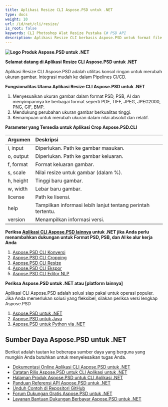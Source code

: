 ```yaml
---
title: Aplikasi Resize CLI Aspose.PSD untuk .NET
type: docs
weight: 10
url: /id/net/cli/resize/
is_root: false
keywords: CLI Photoshop Alat Resize Pustaka C# PSD API
description: Aplikasi Resize CLI berbasis Aspose.PSD untuk format file PSD, PSB, dan AI. Otomatisasi CI/CD tanpa kode. Mendukung resize gambar dan menyimpannya ke berbagai format seperti PDF, TIFF, JPEG, JPEG2000, PNG, GIF, BMP. Tidak memerlukan Adobe Photoshop atau Adobe Illustrator terinstal dan dapat dijalankan dari konsol tanpa kode tambahan.
---
```


**![Logo Produk Aspose.PSD untuk .NET](home_1.png)**

**Selamat datang di Aplikasi Resize CLI Aspose.PSD untuk .NET**

Aplikasi Resize CLI Aspose.PSD adalah utilitas konsol ringan untuk merubah ukuran gambar. Integrasi mudah ke dalam Pipelines CI/CD.

**Fungsionalitas Utama Aplikasi Resize CLI Aspose.PSD untuk .NET**

1. Menyesuaikan ukuran gambar dalam format PSD, PSB, AI dan menyimpannya ke berbagai format seperti PDF, TIFF, JPEG, JPEG2000, PNG, GIF, BMP.
2. Mendukung perubahan ukuran gambar berkualitas tinggi.
3. Kemampuan untuk merubah ukuran dalam nilai absolut dan relatif.

**Parameter yang Tersedia untuk Aplikasi Crop Aspose.PSD.CLI**

| **Argumen** | **Deskripsi**                           |
|:-------------|:------------------------------------------|
| i, input     | Diperlukan. Path ke gambar masukan.         |
| o, output    | Diperlukan. Path ke gambar keluaran.       |
| f, format    | Format keluaran gambar.               |
| s, scale     | Nilai resize untuk gambar (dalam %).        |
| h, height    | Tinggi baru gambar.                 |
| w, width     | Lebar baru gambar.                   |
| license      | Path ke lisensi.                      |
| help         | Tampilkan informasi lebih lanjut tentang perintah tertentu. |
| version      | Menampilkan informasi versi.              |


**Periksa [Aplikasi CLI Aspose.PSD lainnya](https://docs.aspose.com/psd/net/cli) untuk .NET jika Anda perlu menambahkan dukungan untuk Format PSD, PSB, dan AI ke alur kerja Anda**

1. [Aspose.PSD CLI Konversi](/psd/id/net/cli/convert)
2. [Aspose.PSD CLI Cropping](/psd/id/net/cli/crop)
3. [Aspose.PSD CLI Resize](/psd/id/net/cli/resize)
4. [Aspose.PSD CLI Ekspor](/psd/id/net/cli/export)
5. [Aspose.PSD CLI Editor NLP](/psd/id/net/cli/nlp-editor)

**Periksa Aspose.PSD untuk .NET atau [platform lainnya]**

Aplikasi CLI Aspose.PSD adalah solusi siap pakai untuk operasi populer. Jika Anda memerlukan solusi yang fleksibel, silakan periksa versi lengkap Aspose.PSD

1. [Aspose.PSD untuk .NET](https://releases.aspose.com/psd/net/)
2. [Aspose.PSD untuk Java](https://releases.aspose.com/psd/java/) 
3. [Aspose.PSD untuk Python via .NET](https://releases.aspose.com/psd/python-net/)

## **Sumber Daya Aspose.PSD untuk .NET**

Berikut adalah tautan ke beberapa sumber daya yang berguna yang mungkin Anda butuhkan untuk menyelesaikan tugas Anda.

- [Dokumentasi Online Aplikasi CLI Aspose.PSD untuk .NET](/psd/id/net/cli/conversion)
- [Catatan Rilis Aspose.PSD untuk CLI Aplikasi untuk .NET](/psd/id/net/cli/conversion/release-notes/)
- [Halaman Produk Aspose.PSD untuk CLI Aplikasi .NET](https://products.aspose.com/psd/net/cli)
- [Panduan Referensi API Aspose.PSD untuk .NET](https://reference.aspose.com/net/psd)
- [Unduh Contoh di Repositori GitHub](https://github.com/aspose-psd/CLI-Applications)
- [Forum Dukungan Gratis Aspose.PSD untuk .NET](https://forum.aspose.com/c/psd)
- [Layanan Bantuan Dukungan Berbayar Aspose.PSD untuk .NET](https://helpdesk.aspose.com/)
